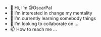 - 👋 Hi, I’m @OscarPal
- 👀 I’m interested in change my mentality 
- 🌱 I’m currently learning somebody things
- 💞️ I’m looking to collaborate on ...
- 📫 How to reach me ...

<!---
OscarPal/OscarPal is a ✨ special ✨ repository because its `README.md` (this file) appears on your GitHub profile.
You can click the Preview link to take a look at your changes.
--->

